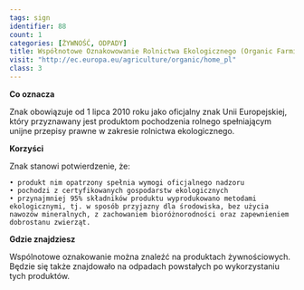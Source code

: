 ```yaml
---
tags: sign
identifier: 88
count: 1
categories: [ŻYWNOŚĆ, ODPADY]
title: Współnotowe Oznakowowanie Rolnictwa Ekologicznego (Organic Farming) - oznakowanie obowiązuje od 1 lipca 2010 roku
visit: "http://ec.europa.eu/agriculture/organic/home_pl"
class: 3
---
```

**Co oznacza**

Znak obowiązuje od 1 lipca 2010 roku jako oficjalny znak Unii Europejskiej, który przyznawany jest produktom pochodzenia rolnego spełniającym unijne przepisy prawne w zakresie rolnictwa ekologicznego.

**Korzyści**

Znak stanowi potwierdzenie, że:

	• produkt nim opatrzony spełnia wymogi oficjalnego nadzoru
	• pochodzi z certyfikowanych gospodarstw ekologicznych
	• przynajmniej 95% składników produktu wyprodukowano metodami ekologicznymi, tj. w sposób przyjazny dla środowiska, bez użycia nawozów mineralnych, z zachowaniem bioróżnorodności oraz zapewnieniem dobrostanu zwierząt.

**Gdzie znajdziesz**

Wspólnotowe oznakowanie można znaleźć na produktach żywnościowych. Będzie się także znajdowało na odpadach powstałych po wykorzystaniu tych produktów.

